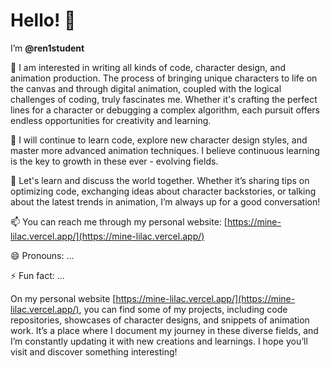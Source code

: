 # Hello! 👋
I’m **@ren1student**

👀 I am interested in writing all kinds of code, character design, and animation production. The process of bringing unique characters to life on the canvas and through digital animation, coupled with the logical challenges of coding, truly fascinates me. Whether it's crafting the perfect lines for a character or debugging a complex algorithm, each pursuit offers endless opportunities for creativity and learning.

🌱 I will continue to learn code, explore new character design styles, and master more advanced animation techniques. I believe continuous learning is the key to growth in these ever - evolving fields.

💞️ Let's learn and discuss the world together. Whether it’s sharing tips on optimizing code, exchanging ideas about character backstories, or talking about the latest trends in animation, I’m always up for a good conversation!

📫 You can reach me through my personal website: [https://mine-lilac.vercel.app/](https://mine-lilac.vercel.app/)

😄 Pronouns: ...

⚡ Fun fact: ...

On my personal website [https://mine-lilac.vercel.app/](https://mine-lilac.vercel.app/), you can find some of my projects, including code repositories, showcases of character designs, and snippets of animation work. It’s a place where I document my journey in these diverse fields, and I’m constantly updating it with new creations and learnings. I hope you’ll visit and discover something interesting! 
